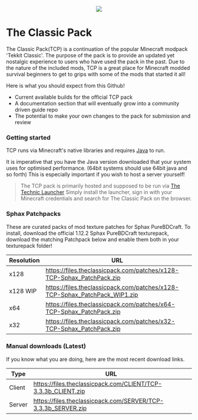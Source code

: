 <p align="center">
  <img src="https://i.imgur.com/cP0bl4A.png">
</p>

# The Classic Pack

The Classic Pack(TCP) is a continuation of the popular Minecraft modpack 'Tekkit Classic'. The purpose of the pack is to provide an updated yet nostalgic experience to users who have used the pack in the past.
Due to the nature of the included mods, TCP is a great place for Minecraft modded survival beginners to get to grips with some of the mods that started it all!

Here is what you should expect from this Github!
  - Current available builds for the official TCP pack 
  - A documentation section that will eventually grow into a community driven guide repo
  - The potential to make your own changes to the pack for submission and review
### Getting started

TCP runs via Minecraft's native libraries and requires [Java](https://java.com/en/download/) to run.

It is imperative that you have the Java version downloaded that your system uses for optimised performance. (64bit systems should use 64bit java and so forth) This is especially important if you wish to host a server yourself!
>The TCP pack is primarily hosted and supposed to be run via [The Technic Launcher](https://www.technicpack.net/download)
>Simply install the launcher, sign in with your Minecraft credentials and search for The Classic Pack on the browser.

### Sphax Patchpacks
These are curated packs of mod texture patches for Sphax PureBDCraft. 
To install, download the official 1.12.2 Sphax PureBDCraft texturepack, download the matching Patchpack below and enable them both in your texturepack folder!

| Resolution | URL |
| ------ | ------ |
|x128|https://files.theclassicpack.com/patches/x128-TCP-Sphax_PatchPack.zip|
|x128 WIP|https://files.theclassicpack.com/patches/x128-TCP-Sphax_PatchPack_WIP1.zip|
|x64|https://files.theclassicpack.com/patches/x64-TCP-Sphax_PatchPack.zip|
|x32|https://files.theclassicpack.com/patches/x32-TCP-Sphax_PatchPack.zip|

### Manual downloads (Latest)
If you know what you are doing, here are the most recent download links.

| Type | URL |
| ------ | ------ |
| Client | https://files.theclassicpack.com/CLIENT/TCP-3.3.3b_CLIENT.zip |
| Server | https://files.theclassicpack.com/SERVER/TCP-3.3.3b_SERVER.zip |
